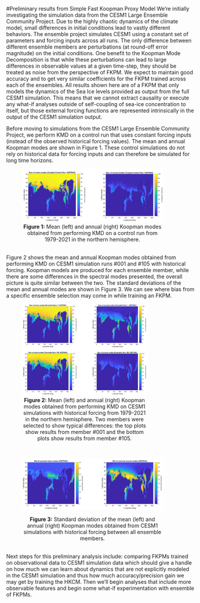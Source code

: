 #Preliminary results from Simple Fast Koopman Proxy Model
We’re initially investigating the simulation data from the CESM1 Large Ensemble Community Project. Due to the highly chaotic dynamics of the climate model, small differences in initial conditions lead to vastly different behaviors. 
The ensemble project simulates CESM1 using a constant set of parameters and forcing inputs across all runs. 
The only difference between different ensemble members are perturbations (at round-off error magnitude) on the initial conditions. 
One benefit to the Koopman Mode Decomposition is that while these perturbations can lead to large differences in observable values at a given time-step, they should be treated as noise from the perspective of FKPM. 
We expect to maintain good accuracy and to get very similar coefficients for the FKPM trained across each of the ensembles. All results shown here are of a FKPM that only models the dynamics of the Sea Ice levels provided as output from the full CESM1 simulation. 
This means that we cannot extract causality or execute any what-if analyses outside of self-coupling of sea-ice concentration to itself, but those external forcing functions are represented intrinsically in the output of the CESM1 simulation output.

Before moving to simulations from the CESM1 Large Ensemble Community Project, we perform KMD on a control run that uses constant forcing inputs (instead of the observed historical forcing values). The mean and annual Koopman modes are shown in Figure 1. 
These control simulations do not rely on historical data for forcing inputs and can therefore be simulated for long time horizons.

<figure>
<img src="../../figs/CESM_control_run.png" alt="CESM control run" style="width:90%">
<figcaption align = "center" style="width:90%"><b>Figure 1:</b> Mean (left) and annual (right) Koopman modes obtained from performing KMD on a control run from 1979-2021 in the northern hemisphere.</figcaption>
</figure>

<br>Figure 2 shows the mean and annual Koopman modes obtained from performing KMD on CESM1 simulation runs #001 and #105 with historical forcing. Koopman models are produced for each ensemble member, while there are some differences in the spectral modes presented, the overall picture is quite similar between the two. The standard deviations of the mean and annual modes are shown in Figure 3. We can see where bias from a specific ensemble selection may come in while training an FKPM.  

<figure>
<img src="../../figs/CESM_ensemble_runs.png" alt="CESM ensemble run" style="width:80%">
<figcaption align = "center" style="width:80%"><b>Figure 2:</b> Mean (left) and annual (right) Koopman modes obtained from performing KMD on CESM1 simulations with historical forcing from 1979-2021 in the northern hemisphere. Two members were selected to show typical differences: the top plots show results from member #001 and the bottom plots show results from member #105.</figcaption>
</figure>

<br><figure>
<img src="../../figs/CESM_average_run.png" alt="CESM average run" style="width:90%">
<figcaption align = "center" style="width:90%"><b>Figure 3:</b> Standard deviation of the mean (left) and annual (right) Koopman modes obtained from CESM1 simulations with historical forcing between all ensemble members.</figcaption>
</figure>

<br>Next steps for this preliminary analysis include: comparing FKPMs trained on observational data to CESM1 simulation data which should give a handle on how much we can learn about dynamics that are not explicitly modeled in the CESM1 simulation and thus how much accuracy/precision gain we may get by training the HKCM. Then we’ll begin analyses that include more observable features and begin some what-if experimentation with ensemble of FKPMs.